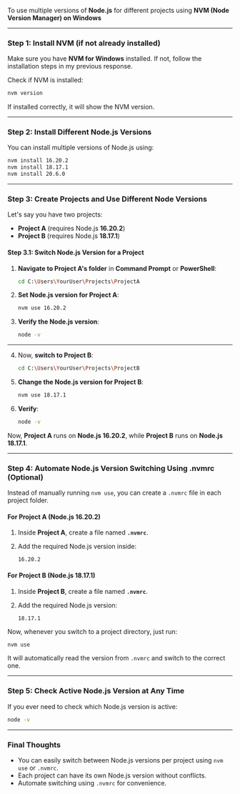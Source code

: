 To use multiple versions of  **Node.js**  for different projects using **NVM (Node Version Manager) on Windows**

---

### **Step 1: Install NVM (if not already installed)**
Make sure you have **NVM for Windows** installed. If not, follow the installation steps in my previous response.

Check if NVM is installed:

```sh
nvm version
```

If installed correctly, it will show the NVM version.

---

### **Step 2: Install Different Node.js Versions**
You can install multiple versions of Node.js using:

```sh
nvm install 16.20.2
nvm install 18.17.1
nvm install 20.6.0
```

---

### **Step 3: Create Projects and Use Different Node Versions**
Let's say you have two projects:
- **Project A** (requires Node.js **16.20.2**)
- **Project B** (requires Node.js **18.17.1**)

#### **Step 3.1: Switch Node.js Version for a Project**
1. **Navigate to Project A's folder** in **Command Prompt** or **PowerShell**:

   ```sh
   cd C:\Users\YourUser\Projects\ProjectA
   ```

2. **Set Node.js version for Project A**:

   ```sh
   nvm use 16.20.2
   ```

3. **Verify the Node.js version**:

   ```sh
   node -v
   ```

---

4. Now, **switch to Project B**:

   ```sh
   cd C:\Users\YourUser\Projects\ProjectB
   ```

5. **Change the Node.js version for Project B**:

   ```sh
   nvm use 18.17.1
   ```

6. **Verify**:

   ```sh
   node -v
   ```

Now, **Project A** runs on **Node.js 16.20.2**, while **Project B** runs on **Node.js 18.17.1**.

---

### **Step 4: Automate Node.js Version Switching Using .nvmrc (Optional)**
Instead of manually running `nvm use`, you can create a `.nvmrc` file in each project folder.

#### **For Project A (Node.js 16.20.2)**
1. Inside **Project A**, create a file named **`.nvmrc`**.
2. Add the required Node.js version inside:

   ```
   16.20.2
   ```

#### **For Project B (Node.js 18.17.1)**
1. Inside **Project B**, create a file named **`.nvmrc`**.
2. Add the required Node.js version:

   ```
   18.17.1
   ```

Now, whenever you switch to a project directory, just run:

```sh
nvm use
```

It will automatically read the version from `.nvmrc` and switch to the correct one.

---

### **Step 5: Check Active Node.js Version at Any Time**
If you ever need to check which Node.js version is active:

```sh
node -v
```

---

### **Final Thoughts**
- You can easily switch between Node.js versions per project using `nvm use` or `.nvmrc`.  
- Each project can have its own Node.js version without conflicts.  
- Automate switching using `.nvmrc` for convenience.

